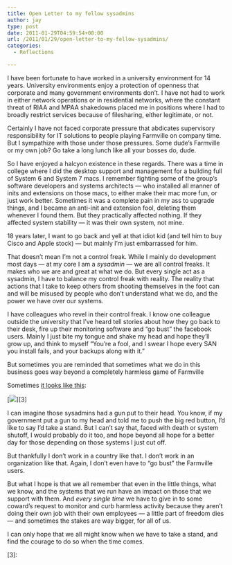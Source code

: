 ```yaml
---
title: Open Letter to my fellow sysadmins
author: jay
type: post
date: 2011-01-29T04:59:54+00:00
url: /2011/01/29/open-letter-to-my-fellow-sysadmins/
categories:
  - Reflections

---
```

I have been fortunate to have worked in a university environment for 14 years. University environments enjoy a protection of openness that corporate and many government environments don’t. I have not had to work in either network operations or in residential networks, where the constant threat of RIAA and MPAA shakedowns placed me in positions where I had to broadly restrict services because of filesharing, either legitimate, or not.

Certainly I have not faced corporate pressure that abdicates supervisory responsibility for IT solutions to people playing Farmville on company time. But I sympathize with those under those pressures. Some dude’s Farmville or my own job? Go take a long lunch like all your bosses do, dude.

So I have enjoyed a halcyon existence in these regards. There was a time in college where I did the desktop support and management for a building full of System 6 and System 7 macs. I remember fighting some of the group’s software developers and systems architects — who installed all manner of inits and extensions on those macs, to either make their mac more fun, or just work better. Sometimes it was a complete pain in my ass to upgrade things, and I became an anti-init and extension fool, deleting them whenever I found them. But they practically affected nothing. If they affected system stability — it was their own system, not mine.

18 years later, I want to go back and yell at that idiot kid (and tell him to buy Cisco and Apple stock) — but mainly I’m just embarrassed for him.

That doesn’t mean I’m not a control freak. While I mainly do development most days — at my core I am a _sysadmin_ — we are all control freaks. It makes who we are and great at what we do. But every single act as a sysadmin, I have to balance my control freak with reality. The reality that actions that I take to keep others from shooting themselves in the foot can and will be misused by people who don’t understand what we do, and the power we have over our systems.

I have colleagues who revel in their control freak. I know one colleague outside the university that I’ve heard tell stories about how they go back to their desk, fire up their monitoring software and “go bust” the facebook users. Mainly I just bite my tongue and shake my head and hope they’ll grow up, and think to myself “You’re a fool, and I swear I hope every SAN you install fails, and your backups along with it.”

But sometimes you are reminded that sometimes what we do in this business goes way beyond a completely harmless game of Farmville

Sometimes [it looks like this][1]:

[![][2]][3]

I can imagine those sysadmins had a gun put to their head. You know, if my government put a gun to my head and told me to push the big red button, I’d like to say I’d take a stand. But I can’t say that, faced with death or system shutoff, I would probably do it too, and hope beyond all hope for a better day for those depending on those systems I just cut off.

But thankfully I don’t work in a country like that. I don’t work in an organization like that. Again, I don’t even have to “go bust” the Farmville users.

But what I hope is that we all remember that even in the little things, what we know, and the systems that we run have an impact on those that we support with them. And _every single time_ we have to give in to some coward’s request to monitor and curb harmless activity because they aren’t doing their own job with their own employees — a little part of freedom dies — and sometimes the stakes are way bigger, for all of us.

I can only hope that we all might know when we have to take a stand, and find the courage to do so when the time comes.

[3]:

 [1]: http://twitter.com/#!/labovit/status/30993971475910656
 [2]: http://farm6.static.flickr.com/5053/5395159043_c4029c5a39_b.jpg